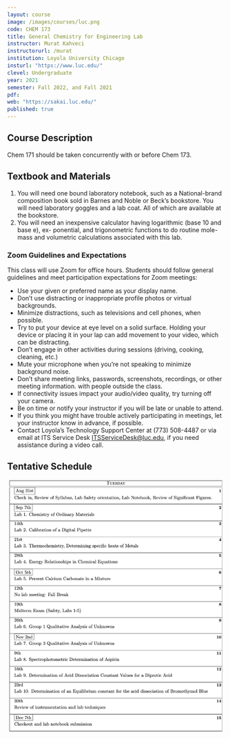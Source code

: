 ```yaml
---
layout: course
image: /images/courses/luc.png
code: CHEM 173
title: General Chemistry for Engineering Lab
instructor: Murat Kahveci
instructorurl: /murat
institution: Loyola University Chicago
insturl: "https://www.luc.edu/"
clevel: Undergraduate
year: 2021
semester: Fall 2022, and Fall 2021
pdf:
web: "https://sakai.luc.edu/"
published: true
---
```


## Course Description

Chem 171 should be taken concurrently with or before Chem 173.

## Textbook and Materials

1. You will need one bound laboratory notebook, such as a National-brand composition book sold in Barnes and Noble or Beck’s bookstore. You will need laboratory goggles and a lab coat. All of which are available at the bookstore.
2. You will need an inexpensive calculator having logarithmic (base 10 and base e), ex- ponential, and trigonometric functions to do routine mole-mass and volumetric calculations associated with this lab.

### Zoom Guidelines and Expectations

This class will use Zoom for office hours. Students should follow general guidelines and meet participation expectations for Zoom meetings:

* Use your given or preferred name as your display name.
* Don’t use distracting or inappropriate profile photos or virtual backgrounds.
* Minimize distractions, such as televisions and cell phones, when possible.
* Try to put your device at eye level on a solid surface. Holding your device or placing it in your lap can
add movement to your video, which can be distracting.
* Don’t engage in other activities during sessions (driving, cooking, cleaning, etc.)
* Mute your microphone when you’re not speaking to minimize background noise.
* Don’t share meeting links, passwords, screenshots, recordings, or other meeting information. with
people outside the class.
* If connectivity issues impact your audio/video quality, try turning off your camera.
* Be on time or notify your instructor if you will be late or unable to attend.
* If you think you might have trouble actively participating in meetings, let your instructor know in
advance, if possible.
* Contact Loyola’s Technology Support Center at (773) 508-4487 or via email at ITS Service Desk
[ITSServiceDesk@luc.edu](mailto:ITSServiceDesk@luc.edu), if you need assistance during a video call.

## Tentative Schedule 

![](/images/courses/fwd-1.png)